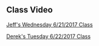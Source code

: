 ## Class Video

[Jeff's Wednesday 6/21/2017 Class](https://codingbootcamp.hosted.panopto.com/Panopto/Pages/Viewer.aspx?id=ed1a1322-8270-4091-9c2b-408478548c5c)

[Derek's Tuesday 6/22/2017 Class](https://codingbootcamp.hosted.panopto.com/Panopto/Pages/Viewer.aspx?id=d2f8f7cc-76e1-48d2-a5ef-0b9f74f6ee30)

